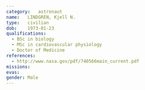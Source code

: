 ```yaml
---
category:	astronaut
name:	LINDGREN, Kjell N.
type:	civilian
dob:	1973-01-23
qualifications:
  - BSc in biology
  - MSc in cardiovascular physiology
  - Doctor of Medicine
references:
  - http://www.nasa.gov/pdf/740566main_current.pdf
missions:
evas:
gender:	Male
---
```

